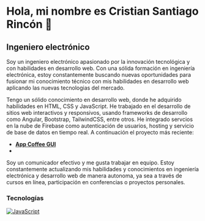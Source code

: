 # Hola, mi nombre es Cristian Santiago Rincón 👋

## Ingeniero electrónico

Soy un ingeniero electrónico apasionado por la innovación tecnológica y con habilidades en desarrollo web. Con una sólida formación en ingeniería electrónica, estoy constantemente buscando nuevas oportunidades para fusionar mi conocimiento técnico con mis habilidades en desarrollo web aplicando las nuevas tecnologias del mercado.

Tengo un sólido conocimiento en desarrollo web, donde he adquirido habilidades en HTML, CSS y JavaScript. He trabajado en el desarrollo de sitios web interactivos y responsivos, usando frameworks de desarrollo como Angular, Bootstrap, TailwindCSS, entre otros. He integrado servcios en la nube de Firebase como autenticación de usuarios, hosting y servicio de base de datos en tiempo real. A continuación el proyecto más reciente:

* [**App Coffee GUI**](https://app-coffee-gui.web.app/home)
* 
Soy un comunicador efectivo y me gusta trabajar en equipo. Estoy constantemente actualizando mis habilidades y conocimientos en ingeniería electrónica y desarrollo web de manera autonoma, ya sea a través de cursos en línea, participación en conferencias o proyectos personales. 

### Tecnologías
[![JavaScript](https://img.shields.io/badge/JavaScript-f7e018?style=for-the-badge&logo=javascript&logoColor=yellow&labelColor=101010)]()
